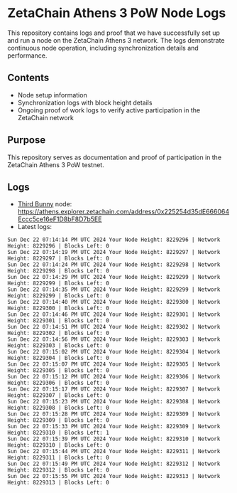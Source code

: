 # ZetaChain Athens 3 PoW Node Logs
This repository contains logs and proof that we have successfully set up and run a node on the ZetaChain Athens 3 network. The logs demonstrate continuous node operation, including synchronization details and performance.

## Contents
- Node setup information
- Synchronization logs with block height details
- Ongoing proof of work logs to verify active participation in the ZetaChain network

## Purpose
This repository serves as documentation and proof of participation in the ZetaChain Athens 3 PoW testnet.

## Logs

- [Third Bunny](https://thirdbunny.xyz/) node: https://athens.explorer.zetachain.com/address/0x225254d35dE666064Eccc5ce16eF1D8bF8D7b5EE
- Latest logs:
```
Sun Dec 22 07:14:14 PM UTC 2024 Your Node Height: 8229296 | Network Height: 8229296 | Blocks Left: 0
Sun Dec 22 07:14:19 PM UTC 2024 Your Node Height: 8229297 | Network Height: 8229297 | Blocks Left: 0
Sun Dec 22 07:14:24 PM UTC 2024 Your Node Height: 8229298 | Network Height: 8229298 | Blocks Left: 0
Sun Dec 22 07:14:29 PM UTC 2024 Your Node Height: 8229299 | Network Height: 8229299 | Blocks Left: 0
Sun Dec 22 07:14:35 PM UTC 2024 Your Node Height: 8229299 | Network Height: 8229299 | Blocks Left: 0
Sun Dec 22 07:14:40 PM UTC 2024 Your Node Height: 8229300 | Network Height: 8229300 | Blocks Left: 0
Sun Dec 22 07:14:46 PM UTC 2024 Your Node Height: 8229301 | Network Height: 8229301 | Blocks Left: 0
Sun Dec 22 07:14:51 PM UTC 2024 Your Node Height: 8229302 | Network Height: 8229302 | Blocks Left: 0
Sun Dec 22 07:14:56 PM UTC 2024 Your Node Height: 8229303 | Network Height: 8229303 | Blocks Left: 0
Sun Dec 22 07:15:02 PM UTC 2024 Your Node Height: 8229304 | Network Height: 8229304 | Blocks Left: 0
Sun Dec 22 07:15:07 PM UTC 2024 Your Node Height: 8229305 | Network Height: 8229305 | Blocks Left: 0
Sun Dec 22 07:15:12 PM UTC 2024 Your Node Height: 8229306 | Network Height: 8229306 | Blocks Left: 0
Sun Dec 22 07:15:17 PM UTC 2024 Your Node Height: 8229307 | Network Height: 8229307 | Blocks Left: 0
Sun Dec 22 07:15:23 PM UTC 2024 Your Node Height: 8229308 | Network Height: 8229308 | Blocks Left: 0
Sun Dec 22 07:15:28 PM UTC 2024 Your Node Height: 8229309 | Network Height: 8229309 | Blocks Left: 0
Sun Dec 22 07:15:33 PM UTC 2024 Your Node Height: 8229309 | Network Height: 8229310 | Blocks Left: 1
Sun Dec 22 07:15:39 PM UTC 2024 Your Node Height: 8229310 | Network Height: 8229310 | Blocks Left: 0
Sun Dec 22 07:15:44 PM UTC 2024 Your Node Height: 8229311 | Network Height: 8229311 | Blocks Left: 0
Sun Dec 22 07:15:49 PM UTC 2024 Your Node Height: 8229312 | Network Height: 8229312 | Blocks Left: 0
Sun Dec 22 07:15:55 PM UTC 2024 Your Node Height: 8229313 | Network Height: 8229313 | Blocks Left: 0
```
